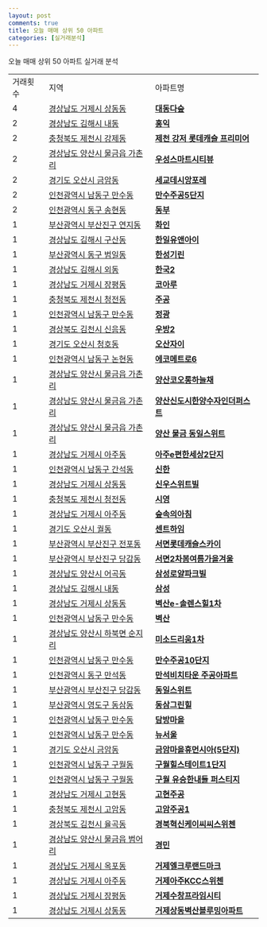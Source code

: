 ```yaml
---
layout: post
comments: true
title: 오늘 매매 상위 50 아파트
categories: [실거래분석]
---
```


오늘 매매 상위 50 아파트 실거래 분석

<table>
  <tr>
    <td>거래횟수</td>
    <td>지역</td>
    <td>아파트명</td>
  </tr>

  <tr>
    <td>4</td>
    <td><a href="/실거래가/2021/05/31/48310.html">경상남도 거제시 상동동</a></td>
    <td colspan="4" style="font-weight: bold;"><a href="https://search.naver.com/search.naver?query=상동동 대동다숲">대동다숲</a></td>
  </tr>

  <tr>
    <td>2</td>
    <td><a href="/실거래가/2021/05/31/48250.html">경상남도 김해시 내동</a></td>
    <td colspan="4" style="font-weight: bold;"><a href="https://search.naver.com/search.naver?query=내동 홍익">홍익</a></td>
  </tr>

  <tr>
    <td>2</td>
    <td><a href="/실거래가/2021/05/31/43150.html">충청북도 제천시 강제동</a></td>
    <td colspan="4" style="font-weight: bold;"><a href="https://search.naver.com/search.naver?query=강제동 제천 강저 롯데캐슬 프리미어">제천 강저 롯데캐슬 프리미어</a></td>
  </tr>

  <tr>
    <td>2</td>
    <td><a href="/실거래가/2021/05/31/48330.html">경상남도 양산시 물금읍 가촌리</a></td>
    <td colspan="4" style="font-weight: bold;"><a href="https://search.naver.com/search.naver?query=물금읍 가촌리 우성스마트시티뷰">우성스마트시티뷰</a></td>
  </tr>

  <tr>
    <td>2</td>
    <td><a href="/실거래가/2021/05/31/41370.html">경기도 오산시 금암동</a></td>
    <td colspan="4" style="font-weight: bold;"><a href="https://search.naver.com/search.naver?query=금암동 세교데시앙포레">세교데시앙포레</a></td>
  </tr>

  <tr>
    <td>2</td>
    <td><a href="/실거래가/2021/05/31/28200.html">인천광역시 남동구 만수동</a></td>
    <td colspan="4" style="font-weight: bold;"><a href="https://search.naver.com/search.naver?query=만수동 만수주공5단지">만수주공5단지</a></td>
  </tr>

  <tr>
    <td>2</td>
    <td><a href="/실거래가/2021/05/31/28140.html">인천광역시 동구 송현동</a></td>
    <td colspan="4" style="font-weight: bold;"><a href="https://search.naver.com/search.naver?query=송현동 동부">동부</a></td>
  </tr>

  <tr>
    <td>1</td>
    <td><a href="/실거래가/2021/05/31/26230.html">부산광역시 부산진구 연지동</a></td>
    <td colspan="4" style="font-weight: bold;"><a href="https://search.naver.com/search.naver?query=연지동 화인">화인</a></td>
  </tr>

  <tr>
    <td>1</td>
    <td><a href="/실거래가/2021/05/31/48250.html">경상남도 김해시 구산동</a></td>
    <td colspan="4" style="font-weight: bold;"><a href="https://search.naver.com/search.naver?query=구산동 한일유앤아이">한일유앤아이</a></td>
  </tr>

  <tr>
    <td>1</td>
    <td><a href="/실거래가/2021/05/31/26170.html">부산광역시 동구 범일동</a></td>
    <td colspan="4" style="font-weight: bold;"><a href="https://search.naver.com/search.naver?query=범일동 한성기린">한성기린</a></td>
  </tr>

  <tr>
    <td>1</td>
    <td><a href="/실거래가/2021/05/31/48250.html">경상남도 김해시 외동</a></td>
    <td colspan="4" style="font-weight: bold;"><a href="https://search.naver.com/search.naver?query=외동 한국2">한국2</a></td>
  </tr>

  <tr>
    <td>1</td>
    <td><a href="/실거래가/2021/05/31/48310.html">경상남도 거제시 장평동</a></td>
    <td colspan="4" style="font-weight: bold;"><a href="https://search.naver.com/search.naver?query=장평동 코아루">코아루</a></td>
  </tr>

  <tr>
    <td>1</td>
    <td><a href="/실거래가/2021/05/31/43150.html">충청북도 제천시 청전동</a></td>
    <td colspan="4" style="font-weight: bold;"><a href="https://search.naver.com/search.naver?query=청전동 주공">주공</a></td>
  </tr>

  <tr>
    <td>1</td>
    <td><a href="/실거래가/2021/05/31/28200.html">인천광역시 남동구 만수동</a></td>
    <td colspan="4" style="font-weight: bold;"><a href="https://search.naver.com/search.naver?query=만수동 정광">정광</a></td>
  </tr>

  <tr>
    <td>1</td>
    <td><a href="/실거래가/2021/05/31/47150.html">경상북도 김천시 신음동</a></td>
    <td colspan="4" style="font-weight: bold;"><a href="https://search.naver.com/search.naver?query=신음동 우방2">우방2</a></td>
  </tr>

  <tr>
    <td>1</td>
    <td><a href="/실거래가/2021/05/31/41370.html">경기도 오산시 청호동</a></td>
    <td colspan="4" style="font-weight: bold;"><a href="https://search.naver.com/search.naver?query=청호동 오산자이">오산자이</a></td>
  </tr>

  <tr>
    <td>1</td>
    <td><a href="/실거래가/2021/05/31/28200.html">인천광역시 남동구 논현동</a></td>
    <td colspan="4" style="font-weight: bold;"><a href="https://search.naver.com/search.naver?query=논현동 에코메트로6">에코메트로6</a></td>
  </tr>

  <tr>
    <td>1</td>
    <td><a href="/실거래가/2021/05/31/48330.html">경상남도 양산시 물금읍 가촌리</a></td>
    <td colspan="4" style="font-weight: bold;"><a href="https://search.naver.com/search.naver?query=물금읍 가촌리 양산코오롱하늘채">양산코오롱하늘채</a></td>
  </tr>

  <tr>
    <td>1</td>
    <td><a href="/실거래가/2021/05/31/48330.html">경상남도 양산시 물금읍 가촌리</a></td>
    <td colspan="4" style="font-weight: bold;"><a href="https://search.naver.com/search.naver?query=물금읍 가촌리 양산신도시한양수자인더퍼스트">양산신도시한양수자인더퍼스트</a></td>
  </tr>

  <tr>
    <td>1</td>
    <td><a href="/실거래가/2021/05/31/48330.html">경상남도 양산시 물금읍 가촌리</a></td>
    <td colspan="4" style="font-weight: bold;"><a href="https://search.naver.com/search.naver?query=물금읍 가촌리 양산 물금 동일스위트">양산 물금 동일스위트</a></td>
  </tr>

  <tr>
    <td>1</td>
    <td><a href="/실거래가/2021/05/31/48310.html">경상남도 거제시 아주동</a></td>
    <td colspan="4" style="font-weight: bold;"><a href="https://search.naver.com/search.naver?query=아주동 아주e편한세상2단지">아주e편한세상2단지</a></td>
  </tr>

  <tr>
    <td>1</td>
    <td><a href="/실거래가/2021/05/31/28200.html">인천광역시 남동구 간석동</a></td>
    <td colspan="4" style="font-weight: bold;"><a href="https://search.naver.com/search.naver?query=간석동 신한">신한</a></td>
  </tr>

  <tr>
    <td>1</td>
    <td><a href="/실거래가/2021/05/31/48310.html">경상남도 거제시 상동동</a></td>
    <td colspan="4" style="font-weight: bold;"><a href="https://search.naver.com/search.naver?query=상동동 신우스위트빌">신우스위트빌</a></td>
  </tr>

  <tr>
    <td>1</td>
    <td><a href="/실거래가/2021/05/31/43150.html">충청북도 제천시 청전동</a></td>
    <td colspan="4" style="font-weight: bold;"><a href="https://search.naver.com/search.naver?query=청전동 시영">시영</a></td>
  </tr>

  <tr>
    <td>1</td>
    <td><a href="/실거래가/2021/05/31/48310.html">경상남도 거제시 아주동</a></td>
    <td colspan="4" style="font-weight: bold;"><a href="https://search.naver.com/search.naver?query=아주동 숲속의아침">숲속의아침</a></td>
  </tr>

  <tr>
    <td>1</td>
    <td><a href="/실거래가/2021/05/31/41370.html">경기도 오산시 궐동</a></td>
    <td colspan="4" style="font-weight: bold;"><a href="https://search.naver.com/search.naver?query=궐동 센트하임">센트하임</a></td>
  </tr>

  <tr>
    <td>1</td>
    <td><a href="/실거래가/2021/05/31/26230.html">부산광역시 부산진구 전포동</a></td>
    <td colspan="4" style="font-weight: bold;"><a href="https://search.naver.com/search.naver?query=전포동 서면롯데캐슬스카이">서면롯데캐슬스카이</a></td>
  </tr>

  <tr>
    <td>1</td>
    <td><a href="/실거래가/2021/05/31/26230.html">부산광역시 부산진구 당감동</a></td>
    <td colspan="4" style="font-weight: bold;"><a href="https://search.naver.com/search.naver?query=당감동 서면2차봄여름가을겨울">서면2차봄여름가을겨울</a></td>
  </tr>

  <tr>
    <td>1</td>
    <td><a href="/실거래가/2021/05/31/48330.html">경상남도 양산시 어곡동</a></td>
    <td colspan="4" style="font-weight: bold;"><a href="https://search.naver.com/search.naver?query=어곡동 삼성로얄파크빌">삼성로얄파크빌</a></td>
  </tr>

  <tr>
    <td>1</td>
    <td><a href="/실거래가/2021/05/31/48250.html">경상남도 김해시 내동</a></td>
    <td colspan="4" style="font-weight: bold;"><a href="https://search.naver.com/search.naver?query=내동 삼성">삼성</a></td>
  </tr>

  <tr>
    <td>1</td>
    <td><a href="/실거래가/2021/05/31/48310.html">경상남도 거제시 상동동</a></td>
    <td colspan="4" style="font-weight: bold;"><a href="https://search.naver.com/search.naver?query=상동동 벽산e-솔렌스힐1차">벽산e-솔렌스힐1차</a></td>
  </tr>

  <tr>
    <td>1</td>
    <td><a href="/실거래가/2021/05/31/28200.html">인천광역시 남동구 만수동</a></td>
    <td colspan="4" style="font-weight: bold;"><a href="https://search.naver.com/search.naver?query=만수동 벽산">벽산</a></td>
  </tr>

  <tr>
    <td>1</td>
    <td><a href="/실거래가/2021/05/31/48330.html">경상남도 양산시 하북면 순지리</a></td>
    <td colspan="4" style="font-weight: bold;"><a href="https://search.naver.com/search.naver?query=하북면 순지리 미소드리움1차">미소드리움1차</a></td>
  </tr>

  <tr>
    <td>1</td>
    <td><a href="/실거래가/2021/05/31/28200.html">인천광역시 남동구 만수동</a></td>
    <td colspan="4" style="font-weight: bold;"><a href="https://search.naver.com/search.naver?query=만수동 만수주공10단지">만수주공10단지</a></td>
  </tr>

  <tr>
    <td>1</td>
    <td><a href="/실거래가/2021/05/31/28140.html">인천광역시 동구 만석동</a></td>
    <td colspan="4" style="font-weight: bold;"><a href="https://search.naver.com/search.naver?query=만석동 만석비치타운 주공아파트">만석비치타운 주공아파트</a></td>
  </tr>

  <tr>
    <td>1</td>
    <td><a href="/실거래가/2021/05/31/26230.html">부산광역시 부산진구 당감동</a></td>
    <td colspan="4" style="font-weight: bold;"><a href="https://search.naver.com/search.naver?query=당감동 동일스위트">동일스위트</a></td>
  </tr>

  <tr>
    <td>1</td>
    <td><a href="/실거래가/2021/05/31/26200.html">부산광역시 영도구 동삼동</a></td>
    <td colspan="4" style="font-weight: bold;"><a href="https://search.naver.com/search.naver?query=동삼동 동삼그린힐">동삼그린힐</a></td>
  </tr>

  <tr>
    <td>1</td>
    <td><a href="/실거래가/2021/05/31/28200.html">인천광역시 남동구 만수동</a></td>
    <td colspan="4" style="font-weight: bold;"><a href="https://search.naver.com/search.naver?query=만수동 담방마을">담방마을</a></td>
  </tr>

  <tr>
    <td>1</td>
    <td><a href="/실거래가/2021/05/31/28200.html">인천광역시 남동구 만수동</a></td>
    <td colspan="4" style="font-weight: bold;"><a href="https://search.naver.com/search.naver?query=만수동 뉴서울">뉴서울</a></td>
  </tr>

  <tr>
    <td>1</td>
    <td><a href="/실거래가/2021/05/31/41370.html">경기도 오산시 금암동</a></td>
    <td colspan="4" style="font-weight: bold;"><a href="https://search.naver.com/search.naver?query=금암동 금암마을휴먼시아(5단지)">금암마을휴먼시아(5단지)</a></td>
  </tr>

  <tr>
    <td>1</td>
    <td><a href="/실거래가/2021/05/31/28200.html">인천광역시 남동구 구월동</a></td>
    <td colspan="4" style="font-weight: bold;"><a href="https://search.naver.com/search.naver?query=구월동 구월힐스테이트1단지">구월힐스테이트1단지</a></td>
  </tr>

  <tr>
    <td>1</td>
    <td><a href="/실거래가/2021/05/31/28200.html">인천광역시 남동구 구월동</a></td>
    <td colspan="4" style="font-weight: bold;"><a href="https://search.naver.com/search.naver?query=구월동 구월 유승한내들 퍼스티지">구월 유승한내들 퍼스티지</a></td>
  </tr>

  <tr>
    <td>1</td>
    <td><a href="/실거래가/2021/05/31/48310.html">경상남도 거제시 고현동</a></td>
    <td colspan="4" style="font-weight: bold;"><a href="https://search.naver.com/search.naver?query=고현동 고현주공">고현주공</a></td>
  </tr>

  <tr>
    <td>1</td>
    <td><a href="/실거래가/2021/05/31/43150.html">충청북도 제천시 고암동</a></td>
    <td colspan="4" style="font-weight: bold;"><a href="https://search.naver.com/search.naver?query=고암동 고암주공1">고암주공1</a></td>
  </tr>

  <tr>
    <td>1</td>
    <td><a href="/실거래가/2021/05/31/47150.html">경상북도 김천시 율곡동</a></td>
    <td colspan="4" style="font-weight: bold;"><a href="https://search.naver.com/search.naver?query=율곡동 경북혁신케이씨씨스위첸">경북혁신케이씨씨스위첸</a></td>
  </tr>

  <tr>
    <td>1</td>
    <td><a href="/실거래가/2021/05/31/48330.html">경상남도 양산시 물금읍 범어리</a></td>
    <td colspan="4" style="font-weight: bold;"><a href="https://search.naver.com/search.naver?query=물금읍 범어리 경민">경민</a></td>
  </tr>

  <tr>
    <td>1</td>
    <td><a href="/실거래가/2021/05/31/48310.html">경상남도 거제시 옥포동</a></td>
    <td colspan="4" style="font-weight: bold;"><a href="https://search.naver.com/search.naver?query=옥포동 거제엘크루랜드마크">거제엘크루랜드마크</a></td>
  </tr>

  <tr>
    <td>1</td>
    <td><a href="/실거래가/2021/05/31/48310.html">경상남도 거제시 아주동</a></td>
    <td colspan="4" style="font-weight: bold;"><a href="https://search.naver.com/search.naver?query=아주동 거제아주KCC스위첸">거제아주KCC스위첸</a></td>
  </tr>

  <tr>
    <td>1</td>
    <td><a href="/실거래가/2021/05/31/48310.html">경상남도 거제시 장평동</a></td>
    <td colspan="4" style="font-weight: bold;"><a href="https://search.naver.com/search.naver?query=장평동 거제수창프라임시티">거제수창프라임시티</a></td>
  </tr>

  <tr>
    <td>1</td>
    <td><a href="/실거래가/2021/05/31/48310.html">경상남도 거제시 상동동</a></td>
    <td colspan="4" style="font-weight: bold;"><a href="https://search.naver.com/search.naver?query=상동동 거제상동벽산블루밍아파트">거제상동벽산블루밍아파트</a></td>
  </tr>

</table>
